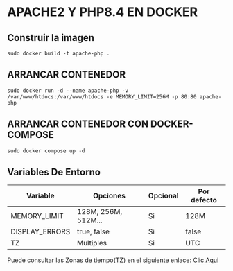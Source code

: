 # APACHE2 Y PHP8.4 EN DOCKER
## Construir la imagen
```
sudo docker build -t apache-php .
```
## ARRANCAR CONTENEDOR
```
sudo docker run -d --name apache-php -v /var/www/htdocs:/var/www/htdocs -e MEMORY_LIMIT=256M -p 80:80 apache-php 
```
## ARRANCAR CONTENEDOR CON DOCKER-COMPOSE
```
sudo docker compose up -d
```
## Variables De Entorno
| Variable | Opciones | Opcional | Por defecto |
|-|-|-|-|
| MEMORY_LIMIT | 128M, 256M, 512M... | Si |128M|
| DISPLAY_ERRORS| true, false | Si | false |
|TZ|Multiples|Si|UTC|

Puede consultar las Zonas de tiempo(TZ) en el siguiente enlace: [Clic Aqui](https://www.php.net/manual/en/timezones.php)
